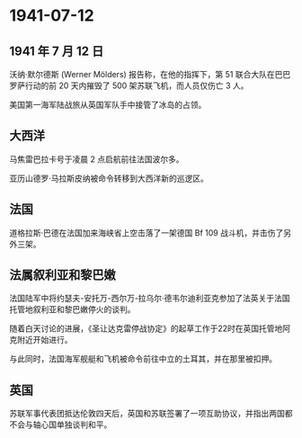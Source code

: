 # 1941-07-12

## 1941 年 7 月 12 日

沃纳·默尔德斯 (Werner Mölders) 报告称，在他的指挥下，第 51
联合大队在巴巴罗萨行动的前 20 天内摧毁了 500 架苏联飞机，而人员仅伤亡 3
人。

美国第一海军陆战旅从英国军队手中接管了冰岛的占领。

## 大西洋

马焦雷巴拉卡号于凌晨 2 点启航前往法国波尔多。

亚历山德罗·马拉斯皮纳被命令转移到大西洋新的巡逻区。

## 法国

道格拉斯·巴德在法国加来海峡省上空击落了一架德国 Bf 109
战斗机，并击伤了另外三架。

## 法属叙利亚和黎巴嫩

法国陆军中将约瑟夫-安托万-西尔万-拉乌尔·德韦尔迪利亚克参加了法英关于法国托管地叙利亚和黎巴嫩停火的谈判。

随着白天讨论的进展，《圣让达克雷停战协定》的起草工作于22时在英国托管地阿克附近开始进行。

与此同时，法国海军舰艇和飞机被命令前往中立的土耳其，并在那里被扣押。

## 英国

苏联军事代表团抵达伦敦四天后，英国和苏联签署了一项互助协议，并指出两国都不会与轴心国单独谈判和平。

